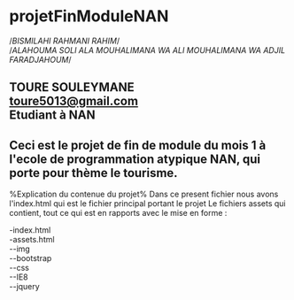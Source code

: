 # projetFinModuleNAN
/*BISMILAHI RAHMANI RAHIM*/<br>
/*ALAHOUMA SOLI ALA MOUHALIMANA WA ALI MOUHALIMANA WA ADJIL FARADJAHOUM*/<br>

 TOURE SOULEYMANE <br>
 toure5013@gmail.com <br>
 Etudiant à NAN <br>
---
Ceci est le projet de fin de module du mois 1 à l'ecole de programmation atypique NAN, qui porte pour thème le tourisme.
---
%Explication du contenue du projet%
Dans ce present fichier nous avons l'index.html qui est le fichier principal portant le projet
Le fichiers assets qui contient, tout ce qui est en rapports avec le mise en forme : 

-index.html<br>
-assets.html<br>
--img<br>
--bootstrap<br>
--css<br>
--IE8<br>
--jquery<br>

                                                                                                                           
